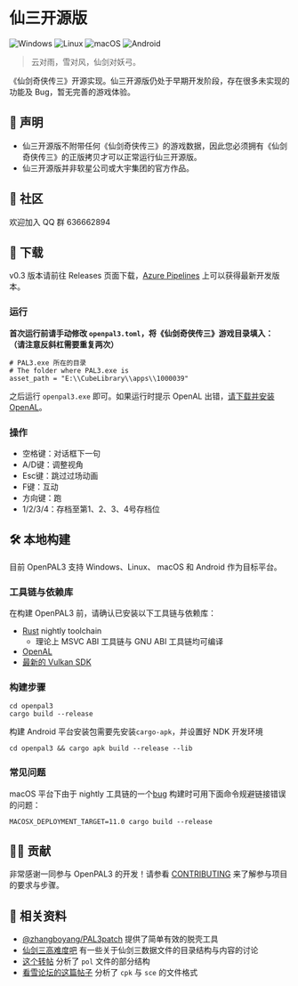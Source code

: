 # 仙三开源版

![Windows](https://img.shields.io/github/actions/workflow/status/dontpanic92/OpenPAL3/ci-windows.yml?branch=master&style=flat-square&label=Windows&logo=windows)
![Linux](https://img.shields.io/github/actions/workflow/status/dontpanic92/OpenPAL3/ci-linux.yml?branch=master&style=flat-square&label=Linux&logo=linux)
![macOS](https://img.shields.io/github/actions/workflow/status/dontpanic92/OpenPAL3/ci-macos.yml?branch=master&style=flat-square&label=macOS&logo=apple)
![Android](https://img.shields.io/github/actions/workflow/status/dontpanic92/OpenPAL3/ci-android.yml?branch=master&style=flat-square&label=Android&logo=android)


> 云对雨，雪对风，仙剑对妖弓。

《仙剑奇侠传三》开源实现。仙三开源版仍处于早期开发阶段，存在很多未实现的功能及 Bug，暂无完善的游戏体验。

## 📢 声明

- 仙三开源版不附带任何《仙剑奇侠传三》的游戏数据，因此您必须拥有《仙剑奇侠传三》的正版拷贝才可以正常运行仙三开源版。
- 仙三开源版并非软星公司或大宇集团的官方作品。

## 🏡 社区

欢迎加入 QQ 群 636662894

## 📌 下载

v0.3 版本请前往 Releases 页面下载，[Azure Pipelines](https://dontpanic92.visualstudio.com/OpenPAL3/_build?definitionId=5&_a=summary&repositoryFilter=5&branchFilter=9) 上可以获得最新开发版本。

### 运行

**首次运行前请手动修改 `openpal3.toml`，将《仙剑奇侠传三》游戏目录填入：**
**（请注意反斜杠需要重复两次）**

```
# PAL3.exe 所在的目录
# The folder where PAL3.exe is
asset_path = "E:\\CubeLibrary\\apps\\1000039"
```

之后运行 `openpal3.exe` 即可。如果运行时提示 OpenAL 出错，[请下载并安装 OpenAL](http://www.openal.org/downloads/oalinst.zip)。

### 操作

- 空格键：对话框下一句
- A/D键：调整视角
- Esc键：跳过过场动画
- F键：互动
- 方向键：跑
- 1/2/3/4：存档至第1、2、3、4号存档位

## 🛠 本地构建

目前 OpenPAL3 支持 Windows、Linux、 macOS 和 Android 作为目标平台。

### 工具链与依赖库

在构建 OpenPAL3 前，请确认已安装以下工具链与依赖库：

- [Rust](https://www.rust-lang.org/) nightly toolchain
  - 理论上 MSVC ABI 工具链与 GNU ABI 工具链均可编译
- [OpenAL](https://www.openal.org)
- [最新的 Vulkan SDK](https://www.lunarg.com/vulkan-sdk/)

### 构建步骤

```
cd openpal3
cargo build --release
```

构建 Android 平台安装包需要先安装`cargo-apk`，并设置好 NDK 开发环境
```
cd openpal3 && cargo apk build --release --lib
```

### 常见问题

macOS 平台下由于 nightly 工具链的一个[bug](https://github.com/rust-lang/rust/issues/91372) 构建时可用下面命令规避链接错误的问题：

```
MACOSX_DEPLOYMENT_TARGET=11.0 cargo build --release
```

## 🙋‍♂️ 贡献

非常感谢一同参与 OpenPAL3 的开发！请参看 [CONTRIBUTING](CONTRIBUTING.md) 来了解参与项目的要求与步骤。

## 📔 相关资料

- [@zhangboyang/PAL3patch](https://github.com/zhangboyang/PAL3patch) 提供了简单有效的脱壳工具
- [仙剑三高难度吧](https://tieba.baidu.com/f?kw=%E4%BB%99%E5%89%913%E9%AB%98%E9%9A%BE%E5%BA%A6) 有一些关于仙剑三数据文件的目录结构与内容的讨论
- [这个转帖](https://tieba.baidu.com/p/5381666939?red_tag=0041464978) 分析了 `pol` 文件的部分结构
- [看雪论坛的这篇帖子](https://bbs.pediy.com/thread-157228.htm) 分析了 `cpk` 与 `sce` 的文件格式
